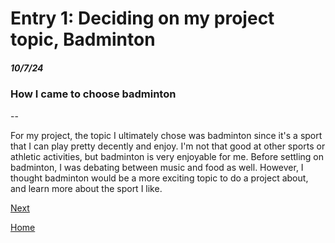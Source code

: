 # Entry 1: Deciding on my project topic, Badminton
##### 10/7/24

### How I came to choose badminton
 
--

For my project, the topic I ultimately chose was badminton since it's a sport that I can play pretty decently and enjoy. I'm not that good at other sports or athletic activities, but badminton is very enjoyable for me. Before settling on badminton, I was debating between music and food as well. However, I thought badminton would be a more exciting topic to do a project about, and learn more about the sport I like. 

[Next](entry02.md)

[Home](../README.md)

